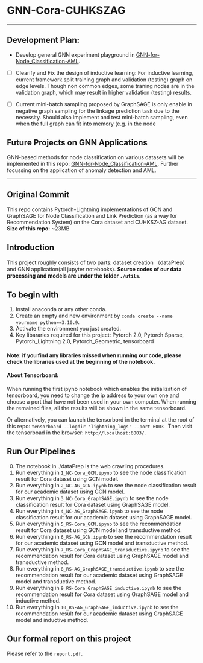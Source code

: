 # GNN-Cora-CUHKSZAG
----------------------------------------------------------
## Development Plan:
- Develop general GNN experiment playground in [GNN-for-Node_Classification-AML](https://github.com/Linnore/GNN-for-Node-Classification-AML). 
- [ ] Clearify and Fix the design of inductive learning: For inductive learning, current framework split training graph and validation (testing) graph on edge levels. Though non common edges, some traning nodes are in the validation graph, which may result in higher validation (testing) results.
- [ ] Current mini-batch sampling proposed by GraphSAGE is only enable in negative graph sampling for the linkage prediction task due to the necessity. Should also implement and test mini-batch sampling, even when the full graph can fit into memory (e.g. in the node 



## Future Projects on GNN Applications
GNN-based methods for node classification on various datasets will be implemented in this repo: [GNN-for-Node_Classification-AML](https://github.com/Linnore/GNN-for-Node-Classification-AML). Further focussing on the application of anomaly detection and AML.

----------------------------------------------------------
## Original Commit
This repo contains Pytorch-Lightning implementations of GCN  and GraphSAGE for Node Classification and Link Prediction (as a way for Recommendation System) on the Cora dataset and CUHKSZ-AG dataset.
**Size of this repo:**
~23MB
## Introduction
This project roughly consists of two parts: dataset creation （dataPrep） and GNN application(all jupyter notebooks). **Source codes of our data processing and models are under the folder `./utils`.** 
## To begin with 
1. Install anaconda or any other conda.
2. Create an empty and new environment by `conda create --name yourname python==3.10.9`.
3. Activate the environment you just created.
4. Key libararies required for this project:
Pytorch 2.0, Pytorch Sparse, Pytorch_Lightning 2.0, Pytorch_Geometric, tensorboard
#### Note: if you find any libraries missed when running our code, please check the libraries used at the beginning of the notebook. 
#### About Tensorboard: 
When running the first ipynb notebook which enables the initialization of tensorboard, you need to change the ip address to your own one and choose a port that have not been used in your own computer. When running the remained files, all the results will be shown in the same tensorboard.

Or alternatively, you can launch the tensorbord in the terminal at the root of this repo:
`tensorboard --logdir 'lightning_logs' --port 6003 `
Then visit the tensorboad in the browser: `http://localhost:6003/`.

## Run Our Pipelines
0. The notebook in ./dataPrep is the web crawling procedures.
1. Run everything in `1_NC-Cora_GCN.ipynb` to see the node classification result for Cora dataset using GCN model.
2. Run everything in `2_NC-AG_GCN.ipynb` to see the node classification result for our academic dataset using GCN model.
3. Run everything in `3_NC-Cora_GraphSAGE.ipynb` to see the node classification result for Cora dataset using GraphSAGE model.
4. Run everything in `4_NC-AG_GraphSAGE.ipynb` to see the node classification result for our academic dataset using GraphSAGE model.
5. Run everything in `5_RS-Cora_GCN.ipynb` to see the recommendation result for Cora dataset using GCN model and transductive method.
5. Run everything in `6_RS-AG_GCN.ipynb` to see the recommendation result for our academic dataset using GCN model and transductive method.
6. Run everything in `7_RS-Cora_GraphSAGE_transductive.ipynb` to see the recommendation result for Cora dataset using GraphSAGE model and transductive method.
7. Run everything in `8_RS-AG_GraphSAGE_transductive.ipynb` to see the recommendation result for our academic dataset using GraphSAGE model and transductive method.
8. Run everything in `9_RS-Cora_GraphSAGE_inductive.ipynb` to see the recommendation result for Cora dataset using GraphSAGE model and inductive method.
9. Run everything in `10_RS-AG_GraphSAGE_inductive.ipynb` to see the recommendation result for our academic dataset using GraphSAGE model and inductive method.
## Our formal report on this project
Please refer to the `report.pdf`.
